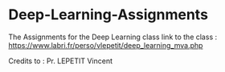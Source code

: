 # Deep-Learning-Assignments
The Assignments for the Deep Learning class
link to the class : https://www.labri.fr/perso/vlepetit/deep_learning_mva.php 

Credits to : Pr. LEPETIT Vincent
